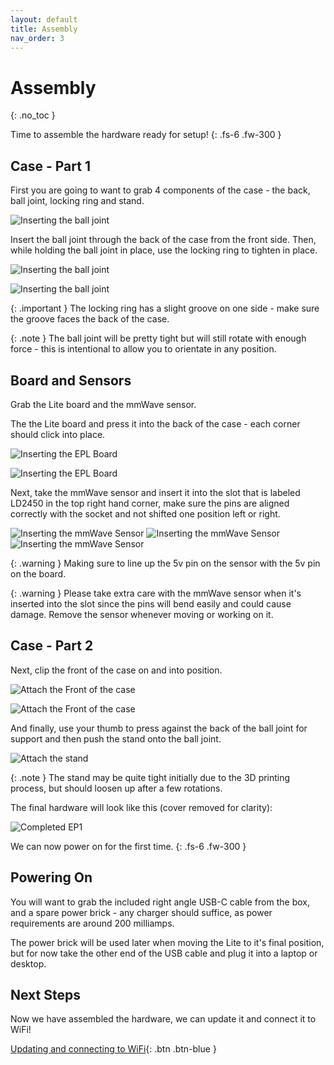 ```yaml
---
layout: default
title: Assembly
nav_order: 3
---
```


# Assembly

{: .no_toc }

Time to assemble the hardware ready for setup!
{: .fs-6 .fw-300 }

## Case - Part 1

First you are going to want to grab 4 components of the case - the back, ball joint, locking ring and stand.

![Inserting the ball joint](images/assembly-insert-ball-joint-1.jpg)

Insert the ball joint through the back of the case from the front side. Then, while holding the ball joint in place, use the locking ring to tighten in place.

![Inserting the ball joint](images/assembly-insert-ball-joint-2.jpg)

![Inserting the ball joint](images/assembly-insert-ball-joint-3.jpg)

{: .important }
The locking ring has a slight groove on one side - make sure the groove faces the back of the case.

{: .note }
The ball joint will be pretty tight but will still rotate with enough force - this is intentional to allow you to orientate in any position.

## Board and Sensors

Grab the Lite board and the mmWave sensor.

The the Lite board and press it into the back of the case - each corner should click into place.

![Inserting the EPL Board](images/assembly-insert-epl-board-1.jpg)

![Inserting the EPL Board](images/assembly-insert-epl-board-2.jpg)

Next, take the mmWave sensor and insert it into the slot that is labeled LD2450 in the top right hand corner, make sure the pins are aligned correctly with the socket and not shifted one position left or right.

![Inserting the mmWave Sensor](images/assembly-insert-mmwave-1.jpg)
![Inserting the mmWave Sensor](images/assembly-insert-mmwave-pin-location.jpg)
![Inserting the mmWave Sensor](images/assembly-insert-mmwave-2.jpg)

{: .warning }
Making sure to line up the 5v pin on the sensor with the 5v pin on the board.

{: .warning }
Please take extra care with the mmWave sensor when it's inserted into the slot since the pins will bend easily and could cause damage. Remove the sensor whenever moving or working on it.

## Case - Part 2

Next, clip the front of the case on and into position.

![Attach the Front of the case](images/assembly-attaching-front-case.jpg)

![Attach the Front of the case](images/assembly-attaching-front-case-2.jpg)

And finally, use your thumb to press against the back of the ball joint for support and then push the stand onto the ball joint.

![Attach the stand](images/assembly-attaching-stand.jpg)

{: .note }
The stand may be quite tight initially due to the 3D printing process, but should loosen up after a few rotations.

The final hardware will look like this (cover removed for clarity):

![Completed EP1](images/assembly-everything-presence-lite-complete.jpg)

We can now power on for the first time.
{: .fs-6 .fw-300 }

## Powering On

You will want to grab the included right angle USB-C cable from the box, and a spare power brick - any charger should suffice, as power requirements are around 200 milliamps.

The power brick will be used later when moving the Lite to it's final position, but for now take the other end of the USB cable and plug it into a laptop or desktop.

## Next Steps

Now we have assembled the hardware, we can update it and connect it to WiFi!

[Updating and connecting to WiFi](./updating.html){: .btn .btn-blue }

<script>
const toggleDarkMode = document.querySelector('.js-toggle-dark-mode');

jtd.addEvent(toggleDarkMode, 'click', function(){
  if (jtd.getTheme() === 'dark') {
    jtd.setTheme('light');
    toggleDarkMode.textContent = 'Preview dark color scheme';
  } else {
    jtd.setTheme('dark');
    toggleDarkMode.textContent = 'Return to the light side';
  }
});
</script>
